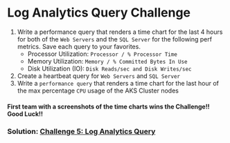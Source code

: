 # Log Analytics Query Challenge

1. Write a performance query that renders a time chart for the last 4 hours for both of the `Web Servers` and the `SQL Server` for the following perf metrics. Save each query to your favorites.
   * Processor Utilization: `Processor / % Processor Time`
   * Memory Utilization: `Memory / % Committed Bytes In Use`
   * Disk Utilization (IO): `Disk Reads/sec and Disk Writes/sec`
3. Create a heartbeat query for `Web Servers` and `SQL Server`
4. Write a `performance query` that renders a time chart for the last hour of the max percentage `CPU` usage of the AKS Cluster nodes

#### First team with a screenshots of the time charts wins the Challenge!! Good Luck!!

### Solution: [Challenge 5: Log Analytics Query](https://github.com/SpektraSystems/CloudLabs-Azure/tree/master/azure-monitoring/Instructions/Challenge%205:%20Log%20Analytics%20Query.md)
